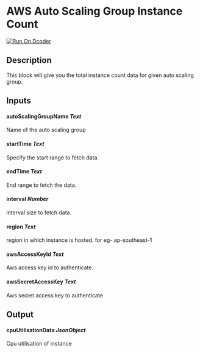 # AWS Auto Scaling Group Instance Count

[![Run On Dcoder](https://static-content.dcoder.tech/dcoder-assets/run-on-dcoder.svg)](https://code.dcoder.tech/feed/block/60ec423fb488872d9506e4e2)

## Description

This block will give you the total instance count data for given auto scaling group.

## Inputs

#### **autoScalingGroupName** _Text_

Name of the auto scaling group

#### **startTime** _Text_

Specify the start range to fetch data.

#### **endTime** _Text_

End range to fetch the data.

#### **interval** _Number_

interval size to fetch data.

#### **region** _Text_

region in which instance is hosted. for eg- ap-southeast-1

#### **awsAccessKeyId** _Text_

Aws access key id to authenticate.

#### **awsSecretAccessKey** _Text_

Aws secret access key to authenticate

## Output

#### **cpuUtilisationData** _JsonObject_

Cpu utilisation of instance
